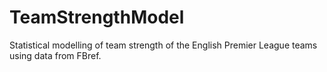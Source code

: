 # TeamStrengthModel
Statistical modelling of team strength of the English Premier League teams using data from FBref.
